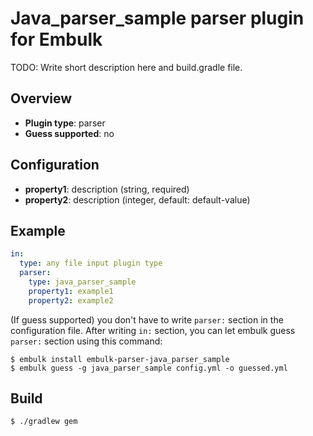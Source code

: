 # Java_parser_sample parser plugin for Embulk

TODO: Write short description here and build.gradle file.

## Overview

* **Plugin type**: parser
* **Guess supported**: no

## Configuration

- **property1**: description (string, required)
- **property2**: description (integer, default: default-value)

## Example

```yaml
in:
  type: any file input plugin type
  parser:
    type: java_parser_sample
    property1: example1
    property2: example2
```

(If guess supported) you don't have to write `parser:` section in the configuration file. After writing `in:` section, you can let embulk guess `parser:` section using this command:

```
$ embulk install embulk-parser-java_parser_sample
$ embulk guess -g java_parser_sample config.yml -o guessed.yml
```

## Build

```
$ ./gradlew gem
```
